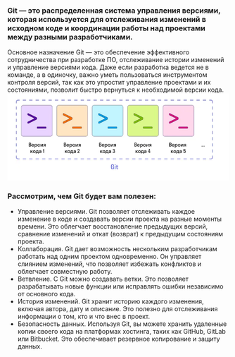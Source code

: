 ### Git — это распределенная система управления версиями, которая используется для отслеживания изменений в исходном коде и координации работы над проектами между разными разработчиками.

Основное назначение Git — это обеспечение эффективного сотрудничества при разработке ПО, отслеживание истории изменений и управление версиями кода. Даже если разработка ведется не в команде, а в одиночку, важно уметь пользоваться инструментом контроля версий, так как это упростит управление проектами и их состояниями, позволит быстро вернуться к необходимой версии кода.
![git](images//git.png)
### Рассмотрим, чем Git будет вам полезен:

- Управление версиями. Git позволяет отслеживать каждое изменение в коде и создавать версии проекта на разные моменты времени. Это облегчает восстановление предыдущих версий, сравнение изменений и откат (возврат) к предыдущим состояниям проекта.
- Коллаборация. Git дает возможность нескольким разработчикам работать над одним проектом одновременно. Он управляет слиянием изменений, что позволяет избежать конфликтов и облегчает совместную работу.
- Ветвление. С Git можно создавать ветки. Это позволяет разрабатывать новые функции или исправлять ошибки независимо от основного кода.
- История изменений. Git хранит историю каждого изменения, включая автора, дату и описание. Это полезно для отслеживания информации о том, кто и что внес в проект.
- Безопасность данных. Используя Git, вы можете хранить удаленные копии своего кода на платформах хостинга, таких как GitHub, GitLab или Bitbucket. Это обеспечивает резервное копирование и защиту данных.

